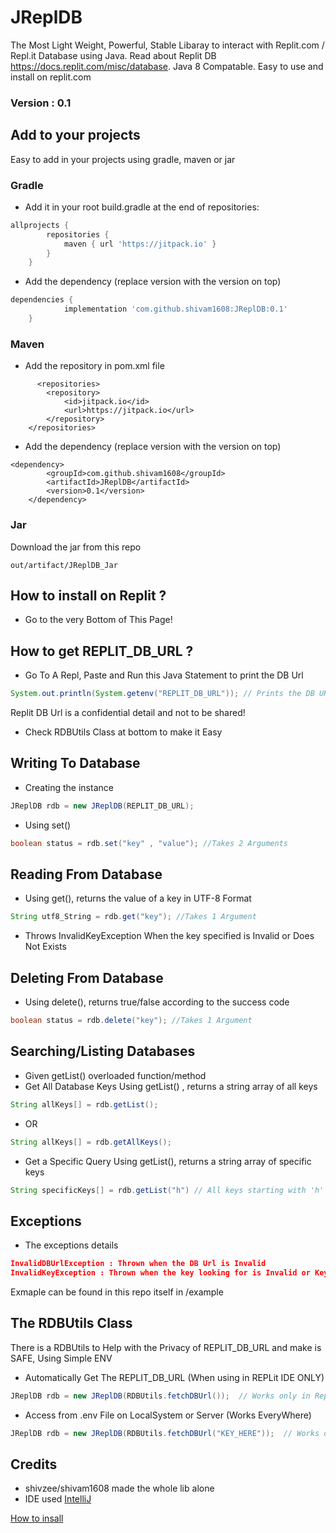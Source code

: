 # JReplDB
The Most Light Weight, Powerful, Stable Libaray to interact with Replit.com / Repl.it Database using Java. Read about Replit DB https://docs.replit.com/misc/database. Java 8 Compatable. Easy to use and install on replit.com

### Version : 0.1

## Add to your projects
Easy to add in your projects using gradle, maven or jar

### Gradle
- Add it in your root build.gradle at the end of repositories:
```gradle
allprojects {
		repositories {
			maven { url 'https://jitpack.io' }
		}
	}
```
- Add the dependency (replace version with the version on top)
```gradle
dependencies {
	        implementation 'com.github.shivam1608:JReplDB:0.1'
	}
```

### Maven
- Add the repository in pom.xml file
```maven
      <repositories>
		<repository>
		    <id>jitpack.io</id>
		    <url>https://jitpack.io</url>
		</repository>
	</repositories>
```
- Add the dependency (replace version with the version on top)
```maven 
<dependency>
	    <groupId>com.github.shivam1608</groupId>
	    <artifactId>JReplDB</artifactId>
	    <version>0.1</version>
	</dependency>

```

### Jar 
Download the jar from this repo 
```
out/artifact/JReplDB_Jar
```

## How to install on Replit ?
- Go to the very Bottom of This Page!

## How to get REPLIT_DB_URL ? 
- Go To A Repl, Paste and Run this Java Statement to print the DB Url
``` java
System.out.println(System.getenv("REPLIT_DB_URL")); // Prints the DB URL
```
Replit DB Url is a confidential detail and not to be shared! 
- Check RDBUtils Class at bottom to make it Easy

## Writing To Database
- Creating the instance
``` java
JReplDB rdb = new JReplDB(REPLIT_DB_URL); 
```
- Using set()
``` java
boolean status = rdb.set("key" , "value"); //Takes 2 Arguments
```
## Reading From Database
- Using get(), returns the value of a key in UTF-8 Format
``` java
String utf8_String = rdb.get("key"); //Takes 1 Argument
```
- Throws InvalidKeyException When the key specified is Invalid or Does Not Exists

## Deleting From Database
- Using delete(), returns true/false according to the success code
``` java
boolean status = rdb.delete("key"); //Takes 1 Argument
```
## Searching/Listing Databases
- Given getList() overloaded function/method
- Get All Database Keys Using getList() , returns a string array of all keys
``` java
String allKeys[] = rdb.getList();
```
- OR
 
``` java
String allKeys[] = rdb.getAllKeys();
```
- Get a Specific Query Using getList(), returns a string array of specific keys
``` java
String specificKeys[] = rdb.getList("h") // All keys starting with 'h' will be returned
```

## Exceptions
- The exceptions details
``` json
InvalidDBUrlException : Thrown when the DB Url is Invalid
InvalidKeyException : Thrown when the key looking for is Invalid or Key is Not Found
```
Exmaple can be found in this repo itself in /example

## The RDBUtils Class 
There is a RDBUtils to Help with the Privacy of REPLIT_DB_URL and make is SAFE, Using Simple ENV
- Automatically Get The REPLIT_DB_URL (When using in REPLit IDE ONLY)
``` java
JReplDB rdb = new JReplDB(RDBUtils.fetchDBUrl());  // Works only in Replit IDE
```
- Access from .env File on LocalSystem or Server (Works EveryWhere)
``` java
JReplDB rdb = new JReplDB(RDBUtils.fetchDBUrl("KEY_HERE"));  // Works on any IDE (REQUIRED KEY_HERE) i.e the key for the DB Url saved in .env
```

## Credits
- shivzee/shivam1608 made the whole lib alone
- IDE used [IntelliJ](https://www.jetbrains.com/idea/)

[How to insall](#how-to-install-on-replit-?)
